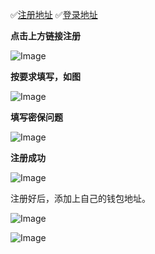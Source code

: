 ✅[注册地址](https://h5.xlthshop.com/#/pages/auth/register?inviteCode=8213a6)            ✅[登录地址](https://h5.xlthshop.com)

**点击上方链接注册**

![Image](https://github.com/user-attachments/assets/e5d26d07-b19c-4921-add4-bb50f1b35fde)



**按要求填写，如图**

![Image](https://github.com/user-attachments/assets/decdec41-f938-4fce-80f0-18fe196ffebc)

**填写密保问题**

![Image](https://github.com/user-attachments/assets/6280c13d-9cda-49bc-a120-70804d3d19b0)

**注册成功**

![Image](https://github.com/user-attachments/assets/b19ce855-66a0-42f1-968d-746b14a26bff)

注册好后，添加上自己的钱包地址。

![Image](https://github.com/user-attachments/assets/5a1f94fb-4260-4edc-9f53-14704f6fafdb)

![Image](https://github.com/user-attachments/assets/8315e940-4db3-4aa6-996f-b8f7e43e1bea)
